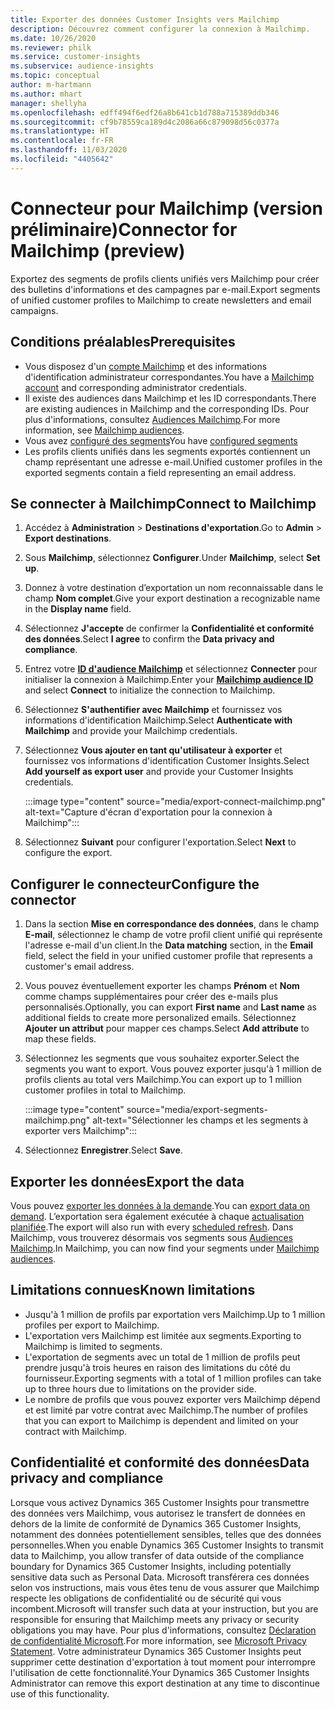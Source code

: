 ```yaml
---
title: Exporter des données Customer Insights vers Mailchimp
description: Découvrez comment configurer la connexion à Mailchimp.
ms.date: 10/26/2020
ms.reviewer: philk
ms.service: customer-insights
ms.subservice: audience-insights
ms.topic: conceptual
author: m-hartmann
ms.author: mhart
manager: shellyha
ms.openlocfilehash: edff494f6edf26a8b641cb1d788a715389ddb346
ms.sourcegitcommit: cf9b78559ca189d4c2086a66c879098d56c0377a
ms.translationtype: HT
ms.contentlocale: fr-FR
ms.lasthandoff: 11/03/2020
ms.locfileid: "4405642"
---
```

# <a name="connector-for-mailchimp-preview"></a><span data-ttu-id="f8705-103">Connecteur pour Mailchimp (version préliminaire)</span><span class="sxs-lookup"><span data-stu-id="f8705-103">Connector for Mailchimp (preview)</span></span>

<span data-ttu-id="f8705-104">Exportez des segments de profils clients unifiés vers Mailchimp pour créer des bulletins d'informations et des campagnes par e-mail.</span><span class="sxs-lookup"><span data-stu-id="f8705-104">Export segments of unified customer profiles to Mailchimp to create newsletters and email campaigns.</span></span>

## <a name="prerequisites"></a><span data-ttu-id="f8705-105">Conditions préalables</span><span class="sxs-lookup"><span data-stu-id="f8705-105">Prerequisites</span></span>

-   <span data-ttu-id="f8705-106">Vous disposez d'un [compte Mailchimp](https://mailchimp.com/) et des informations d'identification administrateur correspondantes.</span><span class="sxs-lookup"><span data-stu-id="f8705-106">You have a [Mailchimp account](https://mailchimp.com/) and corresponding administrator credentials.</span></span>
-   <span data-ttu-id="f8705-107">Il existe des audiences dans Mailchimp et les ID correspondants.</span><span class="sxs-lookup"><span data-stu-id="f8705-107">There are existing audiences in Mailchimp and the corresponding IDs.</span></span> <span data-ttu-id="f8705-108">Pour plus d'informations, consultez [Audiences Mailchimp](https://mailchimp.com/help/create-audience/).</span><span class="sxs-lookup"><span data-stu-id="f8705-108">For more information, see [Mailchimp audiences](https://mailchimp.com/help/create-audience/).</span></span>
-   <span data-ttu-id="f8705-109">Vous avez [configuré des segments](segments.md)</span><span class="sxs-lookup"><span data-stu-id="f8705-109">You have [configured segments](segments.md)</span></span>
-   <span data-ttu-id="f8705-110">Les profils clients unifiés dans les segments exportés contiennent un champ représentant une adresse e-mail.</span><span class="sxs-lookup"><span data-stu-id="f8705-110">Unified customer profiles in the exported segments contain a field representing an email address.</span></span>

## <a name="connect-to-mailchimp"></a><span data-ttu-id="f8705-111">Se connecter à Mailchimp</span><span class="sxs-lookup"><span data-stu-id="f8705-111">Connect to Mailchimp</span></span>

1. <span data-ttu-id="f8705-112">Accédez à **Administration** > **Destinations d'exportation**.</span><span class="sxs-lookup"><span data-stu-id="f8705-112">Go to **Admin** > **Export destinations**.</span></span>

1. <span data-ttu-id="f8705-113">Sous **Mailchimp**, sélectionnez **Configurer**.</span><span class="sxs-lookup"><span data-stu-id="f8705-113">Under **Mailchimp**, select **Set up**.</span></span>

1. <span data-ttu-id="f8705-114">Donnez à votre destination d’exportation un nom reconnaissable dans le champ **Nom complet**.</span><span class="sxs-lookup"><span data-stu-id="f8705-114">Give your export destination a recognizable name in the **Display name** field.</span></span>

1. <span data-ttu-id="f8705-115">Sélectionnez **J'accepte** de confirmer la **Confidentialité et conformité des données**.</span><span class="sxs-lookup"><span data-stu-id="f8705-115">Select **I agree** to confirm the **Data privacy and compliance**.</span></span>

1. <span data-ttu-id="f8705-116">Entrez votre **[ID d'audience Mailchimp](https://mailchimp.com/help/find-audience-id/)** et sélectionnez **Connecter** pour initialiser la connexion à Mailchimp.</span><span class="sxs-lookup"><span data-stu-id="f8705-116">Enter your **[Mailchimp audience ID](https://mailchimp.com/help/find-audience-id/)** and select **Connect** to initialize the connection to Mailchimp.</span></span>

1. <span data-ttu-id="f8705-117">Sélectionnez **S'authentifier avec Mailchimp** et fournissez vos informations d'identification Mailchimp.</span><span class="sxs-lookup"><span data-stu-id="f8705-117">Select **Authenticate with Mailchimp** and provide your Mailchimp credentials.</span></span>

1. <span data-ttu-id="f8705-118">Sélectionnez **Vous ajouter en tant qu'utilisateur à exporter** et fournissez vos informations d'identification Customer Insights.</span><span class="sxs-lookup"><span data-stu-id="f8705-118">Select **Add yourself as export user** and provide your Customer Insights credentials.</span></span>

   :::image type="content" source="media/export-connect-mailchimp.png" alt-text="Capture d'écran d'exportation pour la connexion à Mailchimp":::

1. <span data-ttu-id="f8705-120">Sélectionnez **Suivant** pour configurer l'exportation.</span><span class="sxs-lookup"><span data-stu-id="f8705-120">Select **Next** to configure the export.</span></span>

## <a name="configure-the-connector"></a><span data-ttu-id="f8705-121">Configurer le connecteur</span><span class="sxs-lookup"><span data-stu-id="f8705-121">Configure the connector</span></span>

1. <span data-ttu-id="f8705-122">Dans la section **Mise en correspondance des données**, dans le champ **E-mail**, sélectionnez le champ de votre profil client unifié qui représente l'adresse e-mail d'un client.</span><span class="sxs-lookup"><span data-stu-id="f8705-122">In the **Data matching** section, in the **Email** field, select the field in your unified customer profile that represents a customer's email address.</span></span> 

1. <span data-ttu-id="f8705-123">Vous pouvez éventuellement exporter les champs **Prénom** et **Nom** comme champs supplémentaires pour créer des e-mails plus personnalisés.</span><span class="sxs-lookup"><span data-stu-id="f8705-123">Optionally, you can export **First name** and **Last name** as additional fields to create more personalized emails.</span></span> <span data-ttu-id="f8705-124">Sélectionnez **Ajouter un attribut** pour mapper ces champs.</span><span class="sxs-lookup"><span data-stu-id="f8705-124">Select **Add attribute** to map these fields.</span></span>

1. <span data-ttu-id="f8705-125">Sélectionnez les segments que vous souhaitez exporter.</span><span class="sxs-lookup"><span data-stu-id="f8705-125">Select the segments you want to export.</span></span> <span data-ttu-id="f8705-126">Vous pouvez exporter jusqu'à 1 million de profils clients au total vers Mailchimp.</span><span class="sxs-lookup"><span data-stu-id="f8705-126">You can export up to 1 million customer profiles in total to Mailchimp.</span></span>

   :::image type="content" source="media/export-segments-mailchimp.png" alt-text="Sélectionner les champs et les segments à exporter vers Mailchimp":::

1. <span data-ttu-id="f8705-128">Sélectionnez **Enregistrer**.</span><span class="sxs-lookup"><span data-stu-id="f8705-128">Select **Save**.</span></span>

## <a name="export-the-data"></a><span data-ttu-id="f8705-129">Exporter les données</span><span class="sxs-lookup"><span data-stu-id="f8705-129">Export the data</span></span>

<span data-ttu-id="f8705-130">Vous pouvez [exporter les données à la demande](export-destinations.md).</span><span class="sxs-lookup"><span data-stu-id="f8705-130">You can [export data on demand](export-destinations.md).</span></span> <span data-ttu-id="f8705-131">L’exportation sera également exécutée à chaque [actualisation planifiée](system.md#schedule-tab).</span><span class="sxs-lookup"><span data-stu-id="f8705-131">The export will also run with every [scheduled refresh](system.md#schedule-tab).</span></span> <span data-ttu-id="f8705-132">Dans Mailchimp, vous trouverez désormais vos segments sous [Audiences Mailchimp](https://mailchimp.com/help/create-audience/).</span><span class="sxs-lookup"><span data-stu-id="f8705-132">In Mailchimp, you can now find your segments under [Mailchimp audiences](https://mailchimp.com/help/create-audience/).</span></span>

## <a name="known-limitations"></a><span data-ttu-id="f8705-133">Limitations connues</span><span class="sxs-lookup"><span data-stu-id="f8705-133">Known limitations</span></span>

- <span data-ttu-id="f8705-134">Jusqu'à 1 million de profils par exportation vers Mailchimp.</span><span class="sxs-lookup"><span data-stu-id="f8705-134">Up to 1 million profiles per export to Mailchimp.</span></span>
- <span data-ttu-id="f8705-135">L'exportation vers Mailchimp est limitée aux segments.</span><span class="sxs-lookup"><span data-stu-id="f8705-135">Exporting to Mailchimp is limited to segments.</span></span>
- <span data-ttu-id="f8705-136">L'exportation de segments avec un total de 1 million de profils peut prendre jusqu'à trois heures en raison des limitations du côté du fournisseur.</span><span class="sxs-lookup"><span data-stu-id="f8705-136">Exporting segments with a total of 1 million profiles can take up to three hours due to limitations on the provider side.</span></span> 
- <span data-ttu-id="f8705-137">Le nombre de profils que vous pouvez exporter vers Mailchimp dépend et est limité par votre contrat avec Mailchimp.</span><span class="sxs-lookup"><span data-stu-id="f8705-137">The number of profiles that you can export to Mailchimp is dependent and limited on your contract with Mailchimp.</span></span>

## <a name="data-privacy-and-compliance"></a><span data-ttu-id="f8705-138">Confidentialité et conformité des données</span><span class="sxs-lookup"><span data-stu-id="f8705-138">Data privacy and compliance</span></span>

<span data-ttu-id="f8705-139">Lorsque vous activez Dynamics 365 Customer Insights pour transmettre des données vers Mailchimp, vous autorisez le transfert de données en dehors de la limite de conformité de Dynamics 365 Customer Insights, notamment des données potentiellement sensibles, telles que des données personnelles.</span><span class="sxs-lookup"><span data-stu-id="f8705-139">When you enable Dynamics 365 Customer Insights to transmit data to Mailchimp, you allow transfer of data outside of the compliance boundary for Dynamics 365 Customer Insights, including potentially sensitive data such as Personal Data.</span></span> <span data-ttu-id="f8705-140">Microsoft transférera ces données selon vos instructions, mais vous êtes tenu de vous assurer que Mailchimp respecte les obligations de confidentialité ou de sécurité qui vous incombent.</span><span class="sxs-lookup"><span data-stu-id="f8705-140">Microsoft will transfer such data at your instruction, but you are responsible for ensuring that Mailchimp meets any privacy or security obligations you may have.</span></span> <span data-ttu-id="f8705-141">Pour plus d'informations, consultez [Déclaration de confidentialité Microsoft](https://go.microsoft.com/fwlink/?linkid=396732).</span><span class="sxs-lookup"><span data-stu-id="f8705-141">For more information, see [Microsoft Privacy Statement](https://go.microsoft.com/fwlink/?linkid=396732).</span></span>
<span data-ttu-id="f8705-142">Votre administrateur Dynamics 365 Customer Insights peut supprimer cette destination d'exportation à tout moment pour interrompre l'utilisation de cette fonctionnalité.</span><span class="sxs-lookup"><span data-stu-id="f8705-142">Your Dynamics 365 Customer Insights Administrator can remove this export destination at any time to discontinue use of this functionality.</span></span>
